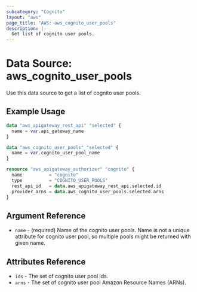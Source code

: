 ```yaml
---
subcategory: "Cognito"
layout: "aws"
page_title: "AWS: aws_cognito_user_pools"
description: |-
  Get list of cognito user pools.
---
```


# Data Source: aws_cognito_user_pools

Use this data source to get a list of cognito user pools.

## Example Usage

```terraform
data "aws_apigateway_rest_api" "selected" {
  name = var.api_gateway_name
}

data "aws_cognito_user_pools" "selected" {
  name = var.cognito_user_pool_name
}

resource "aws_apigateway_authorizer" "cognito" {
  name          = "cognito"
  type          = "COGNITO_USER_POOLS"
  rest_api_id   = data.aws_apigateway_rest_api.selected.id
  provider_arns = data.aws_cognito_user_pools.selected.arns
}
```

## Argument Reference

* `name` - (required) Name of the cognito user pools. Name is not a unique attribute for cognito user pool, so multiple pools might be returned with given name.


## Attributes Reference

* `ids` - The set of cognito user pool ids.
* `arns` - The set of cognito user pool Amazon Resource Names (ARNs).
